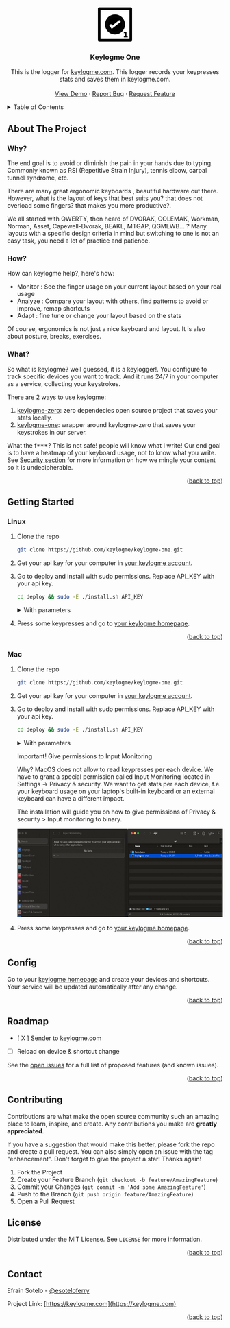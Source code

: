 <!-- Improved compatibility of back to top link: See: https://github.com/othneildrew/Best-README-Template/pull/73 -->
<a id="readme-top"></a>
<!--


<!-- PROJECT LOGO -->
<br />
<div align="center">
  <a href="https://github.com/keylogme/keylogme-one">
    <img src="images/icon-keylogme-one-80x80.png" alt="Logo" width="80" height="80">
  </a>

  <h3 align="center">Keylogme One</h3>

  <p align="center">
    This is the logger for <a href="https://keylogme.com">keylogme.com</a>. This logger
    records your keypresses stats and saves them in keylogme.com. 
    <br />
    <br />
    <a href="https://keylogme.com/esoteloferry/my-crkbd">View Demo</a>
    ·
    <a href="https://github.com/keylogme/keylogme-one/issues/new?labels=bug&template=bug-report---.md">Report Bug</a>
    ·
    <a href="https://github.com/keylogme/keylogme-one/issues/new?labels=enhancement&template=feature-request---.md">Request Feature</a>
  </p>
</div>



<!-- TABLE OF CONTENTS -->
<details>
  <summary>Table of Contents</summary>
  <ol>
    <li>
      <a href="#about-the-project">About The Project</a>
      <ul>
        <li><a href="#why?">Why?</a></li>
        <li><a href="#how?">How?</a></li>
        <li><a href="#what?">What?</a></li>
      </ul>
    </li>
    <li>
      <a href="#getting-started">Getting Started</a>
      <ul>
        <li><a href="#linux">Linux</a></li>
        <li><a href="#mac">Mac</a></li>
      </ul>
    </li>
    <li><a href="#config">Config</a>
      <ul>
        <li><a href="#config-linux">Linux</a></li>
        <li><a href="#config-mac">Mac</a></li>
      </ul>
    </li>
    <li><a href="#output">Output</a>
    <li><a href="#roadmap">Roadmap</a></li>
    <li><a href="#contributing">Contributing</a></li>
    <li><a href="#license">License</a></li>
    <li><a href="#contact">Contact</a></li>
    <li><a href="#acknowledgments">Acknowledgments</a></li>
  </ol>
</details>



<!-- ABOUT THE PROJECT -->
## About The Project

### Why?

The end goal is to avoid or diminish the pain in your hands due to typing. Commonly known as RSI (Repetitive Strain Injury), 
tennis elbow, carpal tunnel syndrome, etc.

There are many great ergonomic keyboards , beautiful hardware out there. However, what is the layout of keys 
that best suits you? that does not overload some fingers? that makes you more productive?.

We all started with QWERTY, then heard of DVORAK, COLEMAK, Workman, Norman, Asset, Capewell-Dvorak, BEAKL, MTGAP, QGMLWB... ?
Many layouts with a specific design criteria in mind but switching to one is not an easy task, you need a lot of practice and patience.

### How?

How can keylogme help?, here's how:

* Monitor : See the finger usage on your current layout based on your real usage
* Analyze : Compare your layout with others, find patterns to avoid or improve, remap shortcuts
* Adapt : fine tune or change your layout based on the stats

Of course, ergonomics is not just a nice keyboard and layout. It is also about posture, breaks, exercises.

### What?

So what is keylogme? well guessed, it is a keylogger!. You configure to track specific devices
you want to track. And it runs 24/7 in your computer as a service, collecting your keystrokes. 

There are 2 ways to use keylogme:

1. <a href="https://github.com/keylogme/keylogme-zero">keylogme-zero</a>: zero dependecies open source project that saves your stats locally. 
2. <a href="https://github.com/keylogme/keylogme-one">keylogme-one</a>: wrapper around keylogme-zero that saves your keystrokes in our server. 

What the f***? This is not safe! people will know what I write!
Our end goal is to have a heatmap of your keyboard usage, not to know what you write. See <a href="https://github.com/keylogme/keylogme-zero#security">Security section</a>
for more information on how we mingle your content so it is undecipherable.

<p align="right">(<a href="#readme-top">back to top</a>)</p>


<!-- GETTING STARTED -->
## Getting Started

### Linux

1. Clone the repo
   ```sh
   git clone https://github.com/keylogme/keylogme-one.git
   ```
2. Get your api key for your computer in <a href="https://keylogme.com/settings/keys">your keylogme account</a>.


3. Go to deploy and install with sudo permissions. Replace API_KEY with your api key.
   ```sh
   cd deploy && sudo -E ./install.sh API_KEY 
   ```
    <details>
      <summary>With parameters</summary>
       If you want to install a specific version:
       ```sh
       cd deploy && sudo -E ./install.sh API_KEY v1.1.0
       ```
    </details>

3. Press some keypresses and go to <a href="https://keylogme.com">your keylogme homepage</a>.


<p align="right">(<a href="#readme-top">back to top</a>)</p>

### Mac

1. Clone the repo
   ```sh
   git clone https://github.com/keylogme/keylogme-one.git
   ```

2. Get your api key for your computer in <a href="https://keylogme.com/settings/keys">your keylogme account</a>.


3. Go to deploy and install with sudo permissions. Replace API_KEY with your api key.
   ```sh
   cd deploy && sudo -E ./install.sh API_KEY 
   ```
    <details>
      <summary>With parameters</summary>
       If you want to install a specific version:
       ```sh
       cd deploy && sudo -E ./install.sh API_KEY v1.1.0
       ```
    </details>

    Important! Give permissions to Input Monitoring

    Why?
    MacOS does not allow to read keypresses per each device. We have to grant 
    a special permission called Input Monitoring located in Settings -> Privacy & security. 
    We want to get stats per each device, f.e. your keyboard usage on your laptop's built-in keyboard
    or an external keyboard can have a different impact.

    The installation will guide you on how to give permissions of Privacy & security > Input monitoring to binary.

    <img src="images/permissions_mac.gif" alt="Give permissions in MacOS" width="585" height="206">

3. Press some keypresses and go to <a href="https://keylogme.com">your keylogme homepage</a>.


<p align="right">(<a href="#readme-top">back to top</a>)</p>

<!-- Config EXAMPLES -->
## Config

Go to your <a href="https://keylogme.com">keylogme homepage</a> and create your devices and shortcuts. Your service will be updated automatically after any change.


<p align="right">(<a href="#readme-top">back to top</a>)</p>


<!-- ROADMAP -->
## Roadmap

- [ X ] Sender to keylogme.com
- [ ] Reload on device & shortcut change

See the [open issues](https://github.com/keylogme/keylogme-one/issues) for a full list of proposed features (and known issues).

<p align="right">(<a href="#readme-top">back to top</a>)</p>



<!-- CONTRIBUTING -->
## Contributing

Contributions are what make the open source community such an amazing place to learn, inspire, and create. Any contributions you make are **greatly appreciated**.

If you have a suggestion that would make this better, please fork the repo and create a pull request. You can also simply open an issue with the tag "enhancement".
Don't forget to give the project a star! Thanks again!

1. Fork the Project
2. Create your Feature Branch (`git checkout -b feature/AmazingFeature`)
3. Commit your Changes (`git commit -m 'Add some AmazingFeature'`)
4. Push to the Branch (`git push origin feature/AmazingFeature`)
5. Open a Pull Request


<!-- LICENSE -->
## License

Distributed under the MIT License. See `LICENSE` for more information.

<p align="right">(<a href="#readme-top">back to top</a>)</p>



<!-- CONTACT -->
## Contact

Efrain Sotelo - [@esoteloferry](https://twitter.com/esoteloferry)

Project Link: [https://keylogme.com](https://keylogme.com)

<p align="right">(<a href="#readme-top">back to top</a>)</p>



